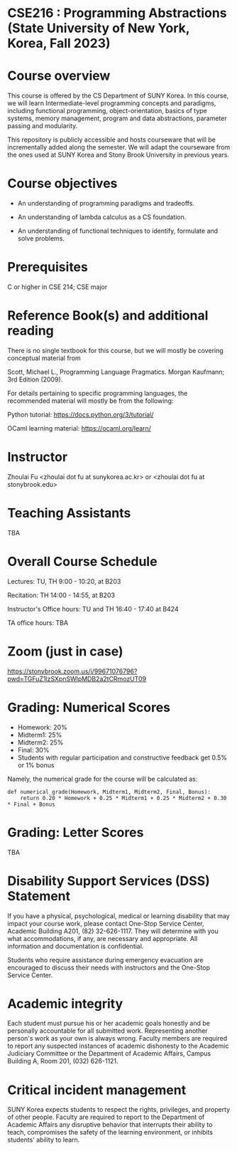 
# CSE216 : Programming Abstractions (State University of New York, Korea, Fall 2023)

# Course overview

This course is  offered by the CS Department of SUNY Korea. In this course, we will learn
Intermediate-level programming concepts and paradigms, including functional programming, object-orientation, basics of type systems, memory management, program and data abstractions, parameter passing and modularity.

This repository is publicly accessible and hosts  courseware that will be incrementally added along the semester.  We will adapt the courseware from the ones used at SUNY Korea and Stony Brook University in previous years. 


<a id="orgef64ebe"></a>

# Course objectives

-   An understanding of programming paradigms and tradeoffs.

-   An understanding of lambda calculus as a CS foundation.

-   An understanding of functional techniques to identify, formulate and solve problems.


<a id="org44a5716"></a>

# Prerequisites

C or higher in CSE 214; CSE major


<a id="org4bd39ff"></a>

# Reference Book(s) and additional reading

There is no single textbook for this course, but we will mostly be covering conceptual material from

Scott, Michael L., Programming Language Pragmatics. Morgan Kaufmann; 3rd Edition (2009).

For details pertaining to specific programming languages, the recommended material will mostly be from the following:

Python tutorial: <https://docs.python.org/3/tutorial/>

OCaml learning material: <https://ocaml.org/learn/>


<a id="org022f9a2"></a>

# Instructor

Zhoulai Fu \<zhoulai dot fu at sunykorea.ac.kr\>  or  \<zhoulai dot fu at stonybrook.edu\>


<a id="orgb5f4b37"></a>

# Teaching Assistants

TBA

<a id="orga68a99f"></a>

# Overall Course Schedule

Lectures: TU, TH   9:00  - 10:20, at B203

Recitation: TH  14:00  - 14:55, at B203


Instructor's Office hours: TU and TH 16:40 - 17:40 at B424

TA office hours: TBA



# Zoom (just in case)

<https://stonybrook.zoom.us/j/99671076796?pwd=TGFuZ1lzSXpnSWlpMDB2a2tCRmozUT09>


<a id="org9f0ab89"></a>

# Grading: Numerical Scores

-   Homework: 20%
-   Midterm1: 25%
-   Midterm2: 25%
-   Final: 30%
-   Students with regular participation and constructive feedback get 0.5% or 1% bonus

Namely, the numerical grade for the course will be calculated as:

```
def numerical_grade(Homework, Midterm1, Midterm2, Final, Bonus):
    return 0.20 * Homework + 0.25 * Midterm1 + 0.25 * Midterm2 + 0.30 * Final + Bonus
```






# Grading: Letter Scores

TBA

# Disability Support Services (DSS) Statement

If you have a physical, psychological, medical or learning disability that may impact your course work, please contact  One-Stop Service Center, Academic Building A201, (82) 32-626-1117. They will determine with you what accommodations, if any, are necessary and appropriate. All information and documentation is confidential.

Students who require assistance during emergency evacuation are encouraged to discuss their needs with instructors and the One-Stop Service Center.




# Academic integrity

Each student must pursue his or her academic goals honestly and be personally accountable for all submitted work. Representing another person's work as your own is always wrong. Faculty members are required to report any suspected instances of academic dishonesty to the Academic Judiciary Committee or the Department of Academic Affairs, Campus Building A, Room 201, (032) 626-1121.




# Critical incident management

SUNY Korea expects students to respect the rights,
privileges, and property of other people. Faculty are required to report to the Department of Academic Affairs any disruptive behavior that interrupts their ability to teach, compromises the safety of the learning environment, or inhibits students' ability to learn.

